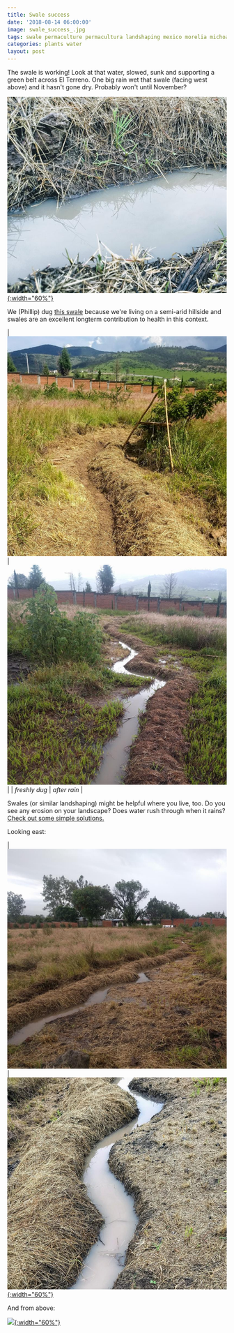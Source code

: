 ```yaml
---
title: Swale success
date: '2018-08-14 06:00:00'
image: swale_success_.jpg
tags: swale permaculture permacultura landshaping mexico morelia michoacan water conservation
categories: plants water
layout: post
---
```


The swale is working! Look at that water, slowed, sunk and supporting a green belt across El Terreno. One big rain wet that swale (facing west above) and it hasn't gone dry. Probably won't until November?

[![](/images/swale_close_.jpg){:width="60%"}](/images/swale_close.jpg)

We (Phillip) dug [this swale](https://reverdecer.annalisagross.com/2018/08/03/swales/) because we're living on a semi-arid hillside and swales are an excellent longterm contribution to health in this context.

| [![](/images/swale_square_.jpg)](/images/swale_square.jpg) | [![](/images/swale_success_square_.jpg)](/images/swale_success_square.jpg) |
| *freshly dug*  |  *after rain*  |

Swales (or similar landshaping) might be helpful where you live, too. Do you see any erosion on your landscape? Does water rush through when it rains? [Check out some simple solutions.](https://reverdecer.annalisagross.com/2018/08/06/level-ground/)

Looking east:

|  [![](/images/swale_success2_square_.jpg)](/images/swale_success2_square.jpg)  |  [![](/images/swale_med_.jpg){:width="60%"}](/images/swale_med.jpg)

And from above:

[![](/images/swale_drone_close_.jpg){:width="60%"}](/images/swale_drone_close.jpg)